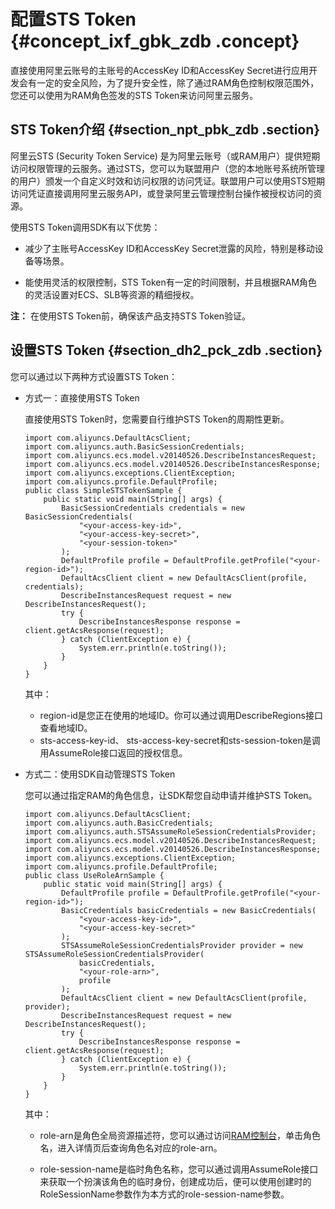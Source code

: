 # 配置STS Token {#concept_ixf_gbk_zdb .concept}

直接使用阿里云账号的主账号的AccessKey ID和AccessKey Secret进行应用开发会有一定的安全风险，为了提升安全性，除了通过RAM角色控制权限范围外，您还可以使用为RAM角色签发的STS Token来访问阿里云服务。

## STS Token介绍 {#section_npt_pbk_zdb .section}

阿里云STS \(Security Token Service\) 是为阿里云账号（或RAM用户）提供短期访问权限管理的云服务。通过STS，您可以为联盟用户（您的本地账号系统所管理的用户）颁发一个自定义时效和访问权限的访问凭证。联盟用户可以使用STS短期访问凭证直接调用阿里云服务API，或登录阿里云管理控制台操作被授权访问的资源。

使用STS Token调用SDK有以下优势：

-   减少了主账号AccessKey ID和AccessKey Secret泄露的风险，特别是移动设备等场景。

-   能使用灵活的权限控制，STS Token有一定的时间限制，并且根据RAM角色的灵活设置对ECS、SLB等资源的精细授权。


**注：** 在使用STS Token前，确保该产品支持STS Token验证。

## 设置STS Token {#section_dh2_pck_zdb .section}

您可以通过以下两种方式设置STS Token：

-   方式一：直接使用STS Token

    直接使用STS Token时，您需要自行维护STS Token的周期性更新。

    ```
    import com.aliyuncs.DefaultAcsClient;
    import com.aliyuncs.auth.BasicSessionCredentials;
    import com.aliyuncs.ecs.model.v20140526.DescribeInstancesRequest;
    import com.aliyuncs.ecs.model.v20140526.DescribeInstancesResponse;
    import com.aliyuncs.exceptions.ClientException;
    import com.aliyuncs.profile.DefaultProfile;
    public class SimpleSTSTokenSample {
        public static void main(String[] args) {
            BasicSessionCredentials credentials = new BasicSessionCredentials(
                "<your-access-key-id>",
                "<your-access-key-secret>",
                "<your-session-token>"
            );
            DefaultProfile profile = DefaultProfile.getProfile("<your-region-id>");
            DefaultAcsClient client = new DefaultAcsClient(profile, credentials);
            DescribeInstancesRequest request = new DescribeInstancesRequest();
            try {
                DescribeInstancesResponse response = client.getAcsResponse(request);
            } catch (ClientException e) {
                System.err.println(e.toString());
            }
        }
    }
    ```

    其中：

    -   region-id是您正在使用的地域ID。你可以通过调用DescribeRegions接口查看地域ID。
    -   sts-access-key-id、 sts-access-key-secret和sts-session-token是调用AssumeRole接口返回的授权信息。
-   方式二：使用SDK自动管理STS Token

    您可以通过指定RAM的角色信息，让SDK帮您自动申请并维护STS Token。

    ```
    import com.aliyuncs.DefaultAcsClient;
    import com.aliyuncs.auth.BasicCredentials;
    import com.aliyuncs.auth.STSAssumeRoleSessionCredentialsProvider;
    import com.aliyuncs.ecs.model.v20140526.DescribeInstancesRequest;
    import com.aliyuncs.ecs.model.v20140526.DescribeInstancesResponse;
    import com.aliyuncs.exceptions.ClientException;
    import com.aliyuncs.profile.DefaultProfile;
    public class UseRoleArnSample {
        public static void main(String[] args) {
            DefaultProfile profile = DefaultProfile.getProfile("<your-region-id>");
            BasicCredentials basicCredentials = new BasicCredentials(
                "<your-access-key-id>",
                "<your-access-key-secret>"
            );
            STSAssumeRoleSessionCredentialsProvider provider = new STSAssumeRoleSessionCredentialsProvider(
                basicCredentials,
                "<your-role-arn>",
                profile
            );
            DefaultAcsClient client = new DefaultAcsClient(profile, provider);
            DescribeInstancesRequest request = new DescribeInstancesRequest();
            try {
                DescribeInstancesResponse response = client.getAcsResponse(request);
            } catch (ClientException e) {
                System.err.println(e.toString());
            }
        }
    }
    ```

    其中：

    -   role-arn是角色全局资源描述符，您可以通过访问[RAM控制台](https://ram.console.aliyun.com/role/list?spm=a2c4g.11186623.2.7.IjY04Z#/role/list)，单击角色名，进入详情页后查询角色名对应的role-arn。

    -   role-session-name是临时角色名称，您可以通过调用AssumeRole接口来获取一个扮演该角色的临时身份，创建成功后，便可以使用创建时的RoleSessionName参数作为本方式的role-session-name参数。


